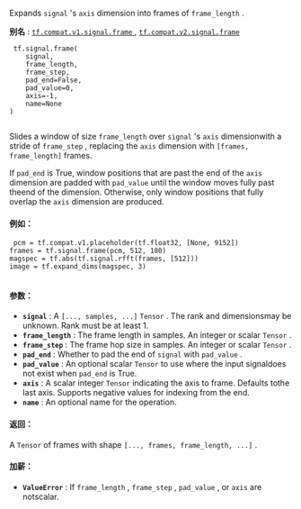 Expands  `signal` 's  `axis`  dimension into frames of  `frame_length` .

**别名** : [ `tf.compat.v1.signal.frame` ](/api_docs/python/tf/signal/frame), [ `tf.compat.v2.signal.frame` ](/api_docs/python/tf/signal/frame)

```
 tf.signal.frame(
    signal,
    frame_length,
    frame_step,
    pad_end=False,
    pad_value=0,
    axis=-1,
    name=None
)
 
```

Slides a window of size  `frame_length`  over  `signal` 's  `axis`  dimensionwith a stride of  `frame_step` , replacing the  `axis`  dimension with `[frames, frame_length]`  frames.

If  `pad_end`  is True, window positions that are past the end of the  `axis` dimension are padded with  `pad_value`  until the window moves fully past theend of the dimension. Otherwise, only window positions that fully overlap the `axis`  dimension are produced.

#### 例如：


```
 pcm = tf.compat.v1.placeholder(tf.float32, [None, 9152])
frames = tf.signal.frame(pcm, 512, 180)
magspec = tf.abs(tf.signal.rfft(frames, [512]))
image = tf.expand_dims(magspec, 3)
 
```

#### 参数：
- **`signal`** : A  `[..., samples, ...]`   `Tensor` . The rank and dimensionsmay be unknown. Rank must be at least 1.
- **`frame_length`** : The frame length in samples. An integer or scalar  `Tensor` .
- **`frame_step`** : The frame hop size in samples. An integer or scalar  `Tensor` .
- **`pad_end`** : Whether to pad the end of  `signal`  with  `pad_value` .
- **`pad_value`** : An optional scalar  `Tensor`  to use where the input signaldoes not exist when  `pad_end`  is True.
- **`axis`** : A scalar integer  `Tensor`  indicating the axis to frame. Defaults tothe last axis. Supports negative values for indexing from the end.
- **`name`** : An optional name for the operation.


#### 返回：
A  `Tensor`  of frames with shape  `[..., frames, frame_length, ...]` .

#### 加薪：
- **`ValueError`** : If  `frame_length` ,  `frame_step` ,  `pad_value` , or  `axis`  are notscalar.
